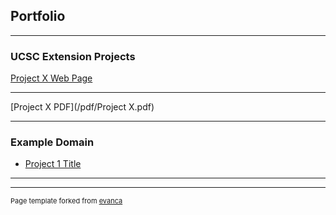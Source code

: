 ## Portfolio

---

### UCSC Extension Projects

[Project X Web Page](/sample_page)

---

[Project X PDF](/pdf/Project X.pdf)

---

### Example Domain

- [Project 1 Title](http://example.com/)

---




---
<p style="font-size:11px">Page template forked from <a href="https://github.com/evanca/quick-portfolio">evanca</a></p>
<!-- Remove above link if you don't want to attibute -->
